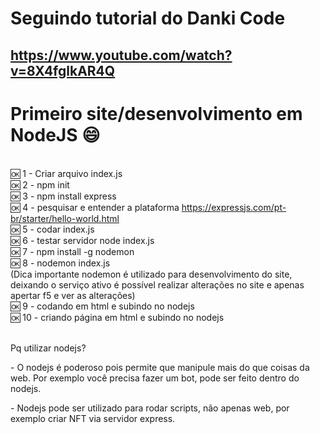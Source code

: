 # Seguindo tutorial do Danki Code
## https://www.youtube.com/watch?v=8X4fglkAR4Q

# Primeiro site/desenvolvimento em NodeJS 😄

</br> 🆗 1 - Criar arquivo index.js
</br> 🆗 2 - npm init
</br> 🆗 3 - npm install express
</br> 🆗 4 - pesquisar e entender a plataforma https://expressjs.com/pt-br/starter/hello-world.html
</br> 🆗 5 - codar index.js
</br> 🆗 6 - testar servidor node index.js
</br> 🆗 7 - npm install -g nodemon
</br> 🆗 8 - nodemon index.js
    </br> (Dica importante nodemon é utilizado para desenvolvimento do site, deixando o serviço ativo é possível realizar alterações no site e apenas apertar f5 e ver as alterações)
</br> 🆗 9 - codando em html e subindo no nodejs
</br> 🆗 10 - criando página em html e subindo no nodejs

</br> Pq utilizar nodejs?
<p>     - O nodejs é poderoso pois permite que manipule mais do que coisas da web. Por exemplo você precisa fazer um bot, pode ser feito dentro do nodejs.
</p>
<p>     - Nodejs pode ser utilizado para rodar scripts, não apenas web, por exemplo criar NFT via servidor express.
</p>

